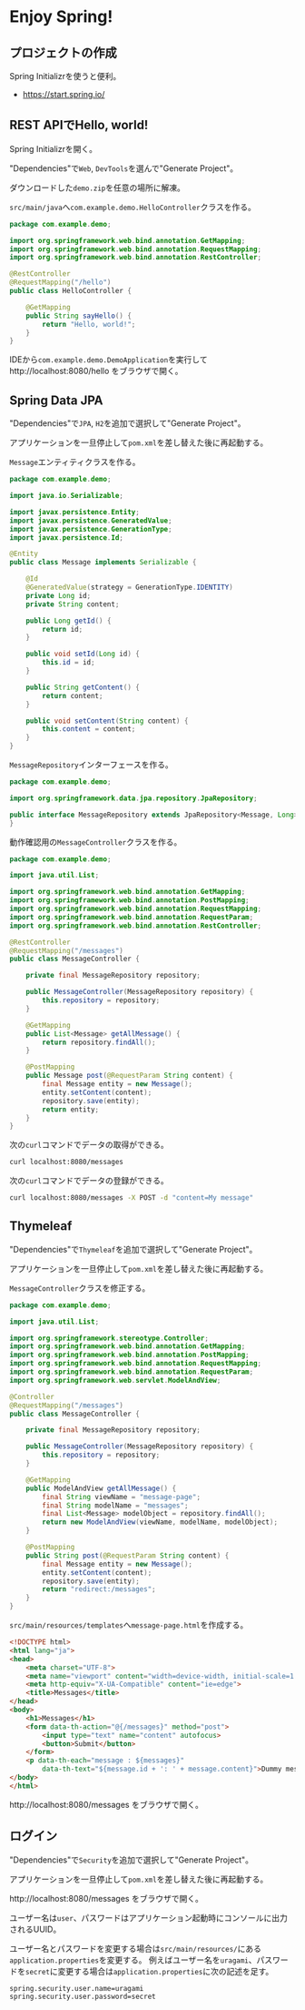 # Enjoy Spring!

## プロジェクトの作成

Spring Initializrを使うと便利。

* https://start.spring.io/

## REST APIでHello, world!

Spring Initializrを開く。

"Dependencies"で`Web`, `DevTools`を選んで"Generate Project"。

ダウンロードした`demo.zip`を任意の場所に解凍。

`src/main/java`へ`com.example.demo.HelloController`クラスを作る。

```java
package com.example.demo;

import org.springframework.web.bind.annotation.GetMapping;
import org.springframework.web.bind.annotation.RequestMapping;
import org.springframework.web.bind.annotation.RestController;

@RestController
@RequestMapping("/hello")
public class HelloController {

    @GetMapping
    public String sayHello() {
        return "Hello, world!";
    }
}
```

IDEから`com.example.demo.DemoApplication`を実行して http://localhost:8080/hello をブラウザで開く。

## Spring Data JPA

"Dependencies"で`JPA`, `H2`を追加で選択して"Generate Project"。

アプリケーションを一旦停止して`pom.xml`を差し替えた後に再起動する。

`Message`エンティティクラスを作る。

```java
package com.example.demo;

import java.io.Serializable;

import javax.persistence.Entity;
import javax.persistence.GeneratedValue;
import javax.persistence.GenerationType;
import javax.persistence.Id;

@Entity
public class Message implements Serializable {

    @Id
    @GeneratedValue(strategy = GenerationType.IDENTITY)
    private Long id;
    private String content;

    public Long getId() {
        return id;
    }

    public void setId(Long id) {
        this.id = id;
    }

    public String getContent() {
        return content;
    }

    public void setContent(String content) {
        this.content = content;
    }
}
```

`MessageRepository`インターフェースを作る。

```java
package com.example.demo;

import org.springframework.data.jpa.repository.JpaRepository;

public interface MessageRepository extends JpaRepository<Message, Long> {
}
```

動作確認用の`MessageController`クラスを作る。

```java
package com.example.demo;

import java.util.List;

import org.springframework.web.bind.annotation.GetMapping;
import org.springframework.web.bind.annotation.PostMapping;
import org.springframework.web.bind.annotation.RequestMapping;
import org.springframework.web.bind.annotation.RequestParam;
import org.springframework.web.bind.annotation.RestController;

@RestController
@RequestMapping("/messages")
public class MessageController {

    private final MessageRepository repository;

    public MessageController(MessageRepository repository) {
        this.repository = repository;
    }

    @GetMapping
    public List<Message> getAllMessage() {
        return repository.findAll();
    }

    @PostMapping
    public Message post(@RequestParam String content) {
        final Message entity = new Message();
        entity.setContent(content);
        repository.save(entity);
        return entity;
    }
}
```

次の`curl`コマンドでデータの取得ができる。

```sh
curl localhost:8080/messages
```

次の`curl`コマンドでデータの登録ができる。

```sh
curl localhost:8080/messages -X POST -d "content=My message"
```

## Thymeleaf

"Dependencies"で`Thymeleaf`を追加で選択して"Generate Project"。

アプリケーションを一旦停止して`pom.xml`を差し替えた後に再起動する。

`MessageController`クラスを修正する。

```java
package com.example.demo;

import java.util.List;

import org.springframework.stereotype.Controller;
import org.springframework.web.bind.annotation.GetMapping;
import org.springframework.web.bind.annotation.PostMapping;
import org.springframework.web.bind.annotation.RequestMapping;
import org.springframework.web.bind.annotation.RequestParam;
import org.springframework.web.servlet.ModelAndView;

@Controller
@RequestMapping("/messages")
public class MessageController {

    private final MessageRepository repository;

    public MessageController(MessageRepository repository) {
        this.repository = repository;
    }

    @GetMapping
    public ModelAndView getAllMessage() {
        final String viewName = "message-page";
        final String modelName = "messages";
        final List<Message> modelObject = repository.findAll();
        return new ModelAndView(viewName, modelName, modelObject);
    }

    @PostMapping
    public String post(@RequestParam String content) {
        final Message entity = new Message();
        entity.setContent(content);
        repository.save(entity);
        return "redirect:/messages";
    }
}
```

`src/main/resources/templates`へ`message-page.html`を作成する。

```html
<!DOCTYPE html>
<html lang="ja">
<head>
    <meta charset="UTF-8">
    <meta name="viewport" content="width=device-width, initial-scale=1.0">
    <meta http-equiv="X-UA-Compatible" content="ie=edge">
    <title>Messages</title>
</head>
<body>
    <h1>Messages</h1>
    <form data-th-action="@{/messages}" method="post">
        <input type="text" name="content" autofocus>
        <button>Submit</button>
    </form>
    <p data-th-each="message : ${messages}"
        data-th-text="${message.id + ': ' + message.content}">Dummy message</p>
</body>
</html>
```

http://localhost:8080/messages をブラウザで開く。

## ログイン

"Dependencies"で`Security`を追加で選択して"Generate Project"。

アプリケーションを一旦停止して`pom.xml`を差し替えた後に再起動する。

http://localhost:8080/messages をブラウザで開く。

ユーザー名は`user`、パスワードはアプリケーション起動時にコンソールに出力されるUUID。

ユーザー名とパスワードを変更する場合は`src/main/resources/`にある`application.properties`を変更する。
例えばユーザー名を`uragami`、パスワードを`secret`に変更する場合は`application.properties`に次の記述を足す。

```
spring.security.user.name=uragami
spring.security.user.password=secret
```
